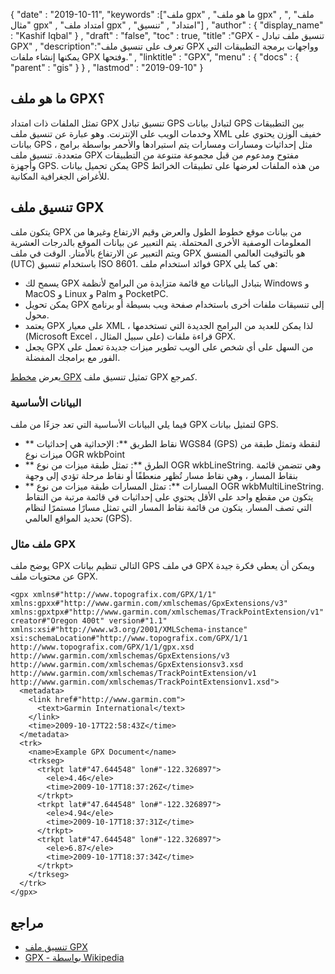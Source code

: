 {
  "date" : "2019-10-11",
  "keywords" :["ملف gpx" , "ما هو ملف gpx" , "ملف" , "مثال gpx" , "امتداد ملف gpx" , "امتداد" , "تنسيق"] ,
  "author" : {
    "display_name" : "Kashif Iqbal"
} ,
  "draft" : "false",
  "toc" : true,
  "title" :"GPX - تنسيق ملف تبادل GPX" ,
  "description":"تعرف على تنسيق ملف GPX وواجهات برمجة التطبيقات التي يمكنها إنشاء ملفات GPX وفتحها." ,
  "linktitle" : "GPX",
  "menu" : {
    "docs" : {
      "parent" : "gis"
}
} ,
  "lastmod" : "2019-09-10"
}

## ما هو ملف GPX؟

تمثل الملفات ذات امتداد GPX تنسيق تبادل GPS لتبادل بيانات GPS بين التطبيقات وخدمات الويب على الإنترنت. وهو عبارة عن تنسيق ملف XML خفيف الوزن يحتوي على بيانات GPS ، مثل إحداثيات ومسارات ومسارات يتم استيرادها والأحمر بواسطة برامج متعددة. تنسيق ملف GPX مفتوح ومدعوم من قبل مجموعة متنوعة من التطبيقات وأجهزة GPS. يمكن تحميل بيانات GPS من هذه الملفات لعرضها على تطبيقات الخرائط للأغراض الجغرافية المكانية.

## تنسيق ملف GPX ##

يتكون ملف GPX من بيانات موقع خطوط الطول والعرض وقيم الارتفاع وغيرها من المعلومات الوصفية الأخرى المحتملة. يتم التعبير عن بيانات الموقع بالدرجات العشرية ويتم التعبير عن الارتفاع بالأمتار. الوقت في ملف GPX هو بالتوقيت العالمي المنسق (UTC) باستخدام تنسيق ISO 8601. فوائد استخدام ملف GPX هي كما يلي:

* يسمح لك GPX بتبادل البيانات مع قائمة متزايدة من البرامج لأنظمة Windows و MacOS و Linux و Palm و PocketPC.
* يمكن تحويل GPX إلى تنسيقات ملفات أخرى باستخدام صفحة ويب بسيطة أو برنامج محول.
* يعتمد GPX على معيار XML ، لذا يمكن للعديد من البرامج الجديدة التي تستخدمها (Microsoft Excel ، على سبيل المثال) قراءة ملفات GPX.
* يجعل GPX من السهل على أي شخص على الويب تطوير ميزات جديدة تعمل على الفور مع برامجك المفضلة.

يعرض [مخطط GPX](https://www.topografix.com/GPX/1/1/gpx.xsd) تمثيل تنسيق ملف GPX كمرجع.

### البيانات الأساسية ###

فيما يلي البيانات الأساسية التي تعد جزءًا من ملف GPX لتمثيل بيانات GPS.

* ** نقاط الطريق **: الإحداثية هي إحداثيات WGS84 (GPS) لنقطة وتمثل طبقة من ميزات نوع OGR wkbPoint
* ** الطرق **: تمثل طبقة ميزات من نوع OGR wkbLineString. وهي تتضمن قائمة بنقاط المسار ، وهي نقاط مسار تُظهر منعطفًا أو نقاط مرحلة تؤدي إلى وجهة
* ** المسارات **: تمثل المسارات طبقة ميزات من نوع OGR wkbMultiLineString. يتكون من مقطع واحد على الأقل يحتوي على إحداثيات في قائمة مرتبة من النقاط التي تصف المسار. يتكون من قائمة نقاط المسار التي تمثل مسارًا مستمرًا لنظام تحديد المواقع العالمي (GPS).

### ملف مثال GPX ###

يوضح ملف GPX التالي تنظيم بيانات GPS في ملف GPX ويمكن أن يعطي فكرة جيدة عن محتويات ملف GPX.

```
<gpx xmlns#"http://www.topografix.com/GPX/1/1" xmlns:gpxx#"http://www.garmin.com/xmlschemas/GpxExtensions/v3" xmlns:gpxtpx#"http://www.garmin.com/xmlschemas/TrackPointExtension/v1" creator#"Oregon 400t" version#"1.1" xmlns:xsi#"http://www.w3.org/2001/XMLSchema-instance" xsi:schemaLocation#"http://www.topografix.com/GPX/1/1 http://www.topografix.com/GPX/1/1/gpx.xsd http://www.garmin.com/xmlschemas/GpxExtensions/v3 http://www.garmin.com/xmlschemas/GpxExtensionsv3.xsd http://www.garmin.com/xmlschemas/TrackPointExtension/v1 http://www.garmin.com/xmlschemas/TrackPointExtensionv1.xsd">
  <metadata>
    <link href#"http://www.garmin.com">
      <text>Garmin International</text>
    </link>
    <time>2009-10-17T22:58:43Z</time>
  </metadata>
  <trk>
    <name>Example GPX Document</name>
    <trkseg>
      <trkpt lat#"47.644548" lon#"-122.326897">
        <ele>4.46</ele>
        <time>2009-10-17T18:37:26Z</time>
      </trkpt>
      <trkpt lat#"47.644548" lon#"-122.326897">
        <ele>4.94</ele>
        <time>2009-10-17T18:37:31Z</time>
      </trkpt>
      <trkpt lat#"47.644548" lon#"-122.326897">
        <ele>6.87</ele>
        <time>2009-10-17T18:37:34Z</time>
      </trkpt>
    </trkseg>
  </trk>
</gpx>
```

## مراجع ##

* [تنسيق ملف GPX](https://www.topografix.com/gpx.asp)
* [GPX - بواسطة Wikipedia](https://en.wikipedia.org/wiki/GPS_Exchange_Format)

